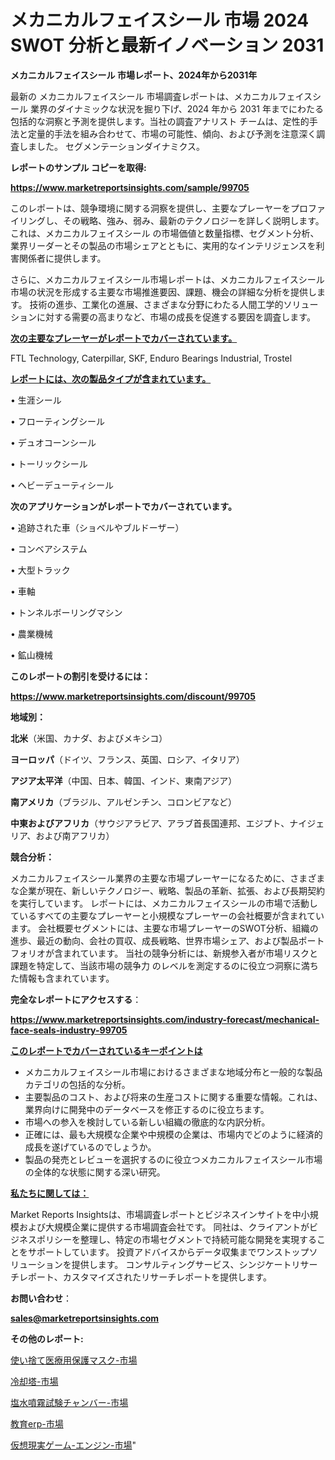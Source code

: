 # メカニカルフェイスシール 市場 2024 SWOT 分析と最新イノベーション 2031

<strong>メカニカルフェイスシール 市場レポート、2024年から2031年</strong>

最新の メカニカルフェイスシール 市場調査レポートは、メカニカルフェイスシール 業界のダイナミックな状況を掘り下げ、2024 年から 2031 年までにわたる包括的な洞察と予測を提供します。当社の調査アナリスト チームは、定性的手法と定量的手法を組み合わせて、市場の可能性、傾向、および予測を注意深く調査しました。 セグメンテーションダイナミクス。



<strong>レポートのサンプル コピーを取得:</strong> <a href=https://www.marketreportsinsights.com/sample/99705>

<strong><u>https://www.marketreportsinsights.com/sample/99705</u></strong></a>

このレポートは、競争環境に関する洞察を提供し、主要なプレーヤーをプロファイリングし、その戦略、強み、弱み、最新のテクノロジーを詳しく説明します。 これは、メカニカルフェイスシール の市場価値と数量指標、セグメント分析、業界リーダーとその製品の市場シェアとともに、実用的なインテリジェンスを利害関係者に提供します。

さらに、メカニカルフェイスシール市場レポートは、メカニカルフェイスシール市場の状況を形成する主要な市場推進要因、課題、機会の詳細な分析を提供します。 技術の進歩、工業化の進展、さまざまな分野にわたる人間工学的ソリューションに対する需要の高まりなど、市場の成長を促進する要因を調査します。



<strong><u>次の主要なプレーヤーがレポートでカバーされています。</u></strong>

FTL Technology, Caterpillar, SKF, Enduro Bearings Industrial, Trostel



<strong><u><b>レポートには、次の製品タイプが含まれています。</b></u></strong>

• 生涯シール

• フローティングシール

• デュオコーンシール

• トーリックシール

• ヘビーデューティシール



<strong><b>次のアプリケーションがレポートでカバーされています。</b></strong>

• 追跡された車（ショベルやブルドーザー）

• コンベアシステム

• 大型トラック

• 車軸

• トンネルボーリングマシン

• 農業機械

• 鉱山機械



<strong><b>このレポートの割引を受けるには：</b></strong><a href=https://www.marketreportsinsights.com/discount/99705>

<strong><u>https://www.marketreportsinsights.com/discount/99705</u></strong></a>



<strong>地域別：</strong>



<strong>北米</strong>（米国、カナダ、およびメキシコ）



<strong>ヨーロッパ</strong>（ドイツ、フランス、英国、ロシア、イタリア）



<strong>アジア太平洋</strong>（中国、日本、韓国、インド、東南アジア）



<strong>南アメリカ</strong>（ブラジル、アルゼンチン、コロンビアなど）



<strong>中東およびアフリカ</strong>（サウジアラビア、アラブ首長国連邦、エジプト、ナイジェリア、および南アフリカ）



<strong>競合分析：</strong>

メカニカルフェイスシール業界の主要な市場プレーヤーになるために、さまざまな企業が現在、新しいテクノロジー、戦略、製品の革新、拡張、および長期契約を実行しています。 レポートには、メカニカルフェイスシールの市場で活動しているすべての主要なプレーヤーと小規模なプレーヤーの会社概要が含まれています。 会社概要セグメントには、主要な市場プレーヤーのSWOT分析、組織の進歩、最近の動向、会社の買収、成長戦略、世界市場シェア、および製品ポートフォリオが含まれています。 当社の競争分析には、新規参入者が市場リスクと課題を特定して、当該市場の競争力 のレベルを測定するのに役立つ洞察に満ちた情報も含まれています。



<strong>完全なレポートにアクセスする</strong>：

<a href=https://www.marketreportsinsights.com/industry-forecast/mechanical-face-seals-industry-99705>

<strong><u>https://www.marketreportsinsights.com/industry-forecast/mechanical-face-seals-industry-99705</u></strong></a>



<strong><u><b>このレポートでカバーされているキーポイントは</b></u></strong>
<ul>
  <li>メカニカルフェイスシール市場におけるさまざまな地域分布と一般的な製品カテゴリの包括的な分析。</li>
  <li>主要製品のコスト、および将来の生産コストに関する重要な情報。これは、業界向けに開発中のデータベースを修正するのに役立ちます。</li>
  <li>市場への参入を検討している新しい組織の徹底的な内訳分析。</li>
  <li>正確には、最も大規模な企業や中規模の企業は、市場内でどのように経済的成長を遂げているのでしょうか。</li>
  <li>製品の発売とレビューを選択するのに役立つメカニカルフェイスシール市場の全体的な状態に関する深い研究。</li>
</ul>


<strong><u><b>私たちに関しては：</b></u></strong>

Market Reports Insightsは、市場調査レポートとビジネスインサイトを中小規模および大規模企業に提供する市場調査会社です。 同社は、クライアントがビジネスポリシーを整理し、特定の市場セグメントで持続可能な開発を実現することをサポートしています。 投資アドバイスからデータ収集までワンストップソリューションを提供します。 コンサルティングサービス、シンジケートリサーチレポート、カスタマイズされたリサーチレポートを提供します。



<strong><b>お問い合わせ</b></strong>：

<a href=mailto:sales@marketreportsinsights.com>

<strong><u>sales@marketreportsinsights.com</u></strong></a>



<strong>その他のレポート:</strong>

<a href=https://www.linkedin.com/pulse/使い捨て医療用保護マスク-市場-2023-swot-分析と最新イノベーション-2030-pr-news-hub-zxwmf/>使い捨て医療用保護マスク-市場</a>

<a href=https://www.linkedin.com/pulse/冷却塔-市場-2023-推進要因と成長機会-2030-analytics-achievers-24-analysis-sesuf/>冷却塔-市場</a>

<a href=https://www.linkedin.com/pulse/塩水噴霧試験チャンバー-市場-2023-swot-分析と最新イノベーション-tgm2f/>塩水噴霧試験チャンバー-市場</a>

<a href=https://www.linkedin.com/pulse/教育erp-市場-2023-swot-分析と最新イノベーション-2030-apjgf/>教育erp-市場</a>

<a href=https://www.linkedin.com/pulse/仮想現実ゲーム-エンジン-市場-2023-最新の-cagr-および成長分析-2030-pr-news-hub-d5asf/>仮想現実ゲーム-エンジン-市場</a>"
